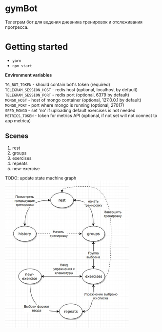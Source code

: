# gymBot

Телеграм бот для ведения дневника тренировок и отслеживания прогресса.

# Getting started

- `yarn`
- `npm start`

**Environment variables**

`TG_BOT_TOKEN` - should contain bot's token (required)  
`TELEGRAM_SESSION_HOST` - redis host (optional, localhost by default)  
`TELEGRAM_SESSION_PORT` - redis port (optional, 6379 by default)  
`MONGO_HOST` - host of mongo container (optional, 127.0.0.1 by default)  
`MONGO_PORT` - port where mongo is running (optional, 27017)  
`SEED_MONGO` - set 'no' if uploading default exercises is not needed  
`METRICS_TOKEN` - token for metrics API (optional, if not set will not connect to app metrica)

## Scenes

1. rest
2. groups
3. exercises
4. repeats
5. new-exercise

TODO: update state machine graph
[![states diagram](docs/sm-map.jpg)](https://www.draw.io/#G13zr-dOdOzLFq-QRwO_9vNef2uWS-OtA1)
